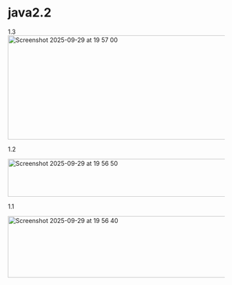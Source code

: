 # java2.2

1.3
<img width="592" height="242" alt="Screenshot 2025-09-29 at 19 57 00" src="https://github.com/user-attachments/assets/e0db043b-f4b9-4a0a-9fab-b2af93dcf0ca" />


1.2


<img width="565" height="88" alt="Screenshot 2025-09-29 at 19 56 50" src="https://github.com/user-attachments/assets/40708850-b37a-4718-b672-6e41443c12e0" />



1.1


<img width="583" height="143" alt="Screenshot 2025-09-29 at 19 56 40" src="https://github.com/user-attachments/assets/a00b75d3-ee29-43ec-aff7-a7a330c972f9" />
